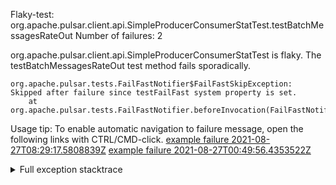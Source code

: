         
Flaky-test: org.apache.pulsar.client.api.SimpleProducerConsumerStatTest.testBatchMessagesRateOut
Number of failures: 2

org.apache.pulsar.client.api.SimpleProducerConsumerStatTest is flaky. The testBatchMessagesRateOut test method fails sporadically.

```
org.apache.pulsar.tests.FailFastNotifier$FailFastSkipException: Skipped after failure since testFailFast system property is set.
	at org.apache.pulsar.tests.FailFastNotifier.beforeInvocation(FailFastNotifier.java:88)

```

Usage tip: To enable automatic navigation to failure message, open the following links with CTRL/CMD-click.
[example failure 2021-08-27T08:29:17.5808839Z](https://github.com/apache/pulsar/runs/3441181143?check_suite_focus=true#step:9:1422)
[example failure 2021-08-27T00:49:56.4353522Z](https://github.com/apache/pulsar/runs/3438608157?check_suite_focus=true#step:9:1418)


<details>
<summary>Full exception stacktrace</summary>
<code><pre>
org.apache.pulsar.tests.FailFastNotifier$FailFastSkipException: Skipped after failure since testFailFast system property is set.
	at org.apache.pulsar.tests.FailFastNotifier.beforeInvocation(FailFastNotifier.java:88)

</pre></code>
</details>

